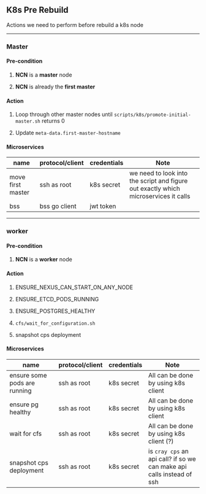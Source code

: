 ## K8s Pre Rebuild

Actions we need to perform before rebuild a k8s node

---

### Master

#### Pre-condition

1. **NCN** is a **master** node

1. **NCN** is already the **first master**

#### Action

1. Loop through other master nodes until `scripts/k8s/promote-initial-master.sh` returns 0

2. Update `meta-data.first-master-hostname`

#### Microservices

| name              | protocol/client | credentials | Note                                                                                |
| ----------------- | --------------- | ----------- | ----------------------------------------------------------------------------------- |
| move first master | ssh as root     | k8s secret  | we need to look into the script and figure out exactly which microservices it calls |
| bss               | bss go client   | jwt token   |                                                                                     |

---

### worker

#### Pre-condition

1. **NCN** is a **worker** node

#### Action

1. ENSURE_NEXUS_CAN_START_ON_ANY_NODE

1. ENSURE_ETCD_PODS_RUNNING

1. ENSURE_POSTGRES_HEALTHY

1. `cfs/wait_for_configuration.sh`

1. snapshot cps deployment

#### Microservices

| name                         | protocol/client | credentials | Note                                                                  |
| ---------------------------- | --------------- | ----------- | --------------------------------------------------------------------- |
| ensure some pods are running | ssh as root     | k8s secret  | All can be done by using k8s client                                   |
| ensure pg healthy            | ssh as root     | k8s secret  | All can be done by using k8s client                                   |
| wait for cfs                 | ssh as root     | k8s secret  | All can be done by using k8s client (?)                               |
| snapshot cps deployment      | ssh as root     | k8s secret  | is `cray cps` an api call? if so we can make api calls instead of ssh |
